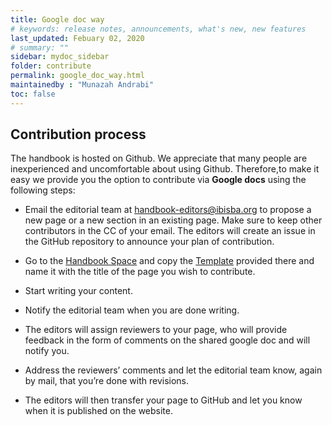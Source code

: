 ```yaml
---
title: Google doc way
# keywords: release notes, announcements, what's new, new features
last_updated: Febuary 02, 2020
# summary: ""
sidebar: mydoc_sidebar
folder: contribute
permalink: google_doc_way.html
maintainedby : "Munazah Andrabi"
toc: false
---
```


## Contribution process   

  The handbook is hosted on Github. We appreciate that many people are inexperienced and uncomfortable about using Github. 
  Therefore,to make it easy we provide you the option to contribute via **Google docs** using the following steps:


  - Email the editorial team at handbook-editors@ibisba.org to propose a new page or a new section in an existing page. 
    Make sure to keep other contributors in the CC of your email. 
    The editors will create an issue in the GitHub repository to announce your plan of contribution. 
 
  - Go to the [Handbook Space](https://drive.google.com/drive/folders/1eBZVYwRye2lZrPaxzwHX1p0zijHoYKz6) and copy the [Template](https://docs.google.com/document/d/15PzAj8c6U2SQKgiQPKEhmrhWooiBUBiEtsa4ZVzI1VE/edit) provided there and name it with the title of the page you wish to contribute.

  - Start writing your content.
  
  - Notify the editorial team when you are done writing.  

  - The editors will assign reviewers to your page, who will provide feedback in the form of comments on the shared google doc and will notify you.  

  - Address the reviewers’ comments and let the editorial team know, again by mail, that you’re done with revisions.  

  - The editors will then transfer your page to GitHub and let you know when it is published on the website.  

